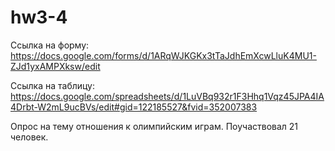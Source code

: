 # hw3-4
Ссылка на форму: https://docs.google.com/forms/d/1ARqWJKGKx3tTaJdhEmXcwLluK4MU1-ZJd1yxAMPXksw/edit

Ссылка на таблицу: https://docs.google.com/spreadsheets/d/1LuVBq932r1F3Hhq1Vqz45JPA4IA4Drbt-W2mL9ucBVs/edit#gid=122185527&fvid=352007383

Опрос на тему отношения к олимпийским играм. Поучаствовал 21 человек.
